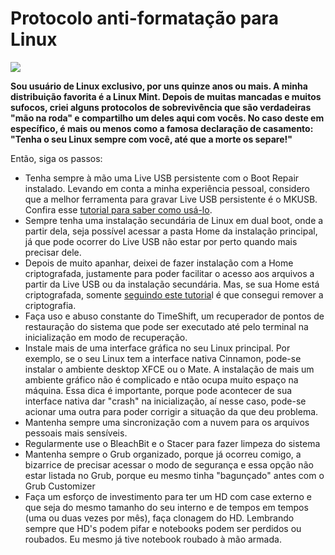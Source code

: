 # **Protocolo anti-formatação para Linux**



![](https://zdnet1.cbsistatic.com/hub/i/r/2019/11/25/6595d828-e97b-486e-94b5-38aa1ac49fbc/resize/1200xauto/43509da90ee6c8baae390264d9f6e195/2019-11-25-at-4-03-50-pm.jpg)



**Sou usuário de Linux exclusivo, por uns quinze anos ou mais. A minha distribuição favorita é a Linux Mint. Depois de muitas mancadas e muitos sufocos, criei alguns protocolos de sobrevivência que são verdadeiras "mão na roda" e compartilho um deles aqui com vocês. No caso deste em específico, é mais ou menos como a famosa declaração de casamento: "Tenha o seu Linux sempre com você, até que a morte os separe!"**

Então, siga os passos:

- Tenha sempre à mão uma Live USB persistente com o Boot Repair instalado. Levando em conta a minha experiência pessoal, considero que a melhor ferramenta para gravar Live USB persistente é o MKUSB. Confira esse [tutorial para saber como usá-lo](https://www.youtube.com/watch?v=GlFK2-kfFeg).
- Sempre tenha uma instalação secundária de Linux em dual boot, onde a partir dela, seja possível acessar a pasta Home da instalação principal, já que pode ocorrer do Live USB não estar por perto quando mais precisar dele.
- Depois de muito apanhar, deixei de fazer instalação com a Home criptografada, justamente para poder facilitar o acesso aos arquivos a partir da Live USB ou da instalação secundária. Mas, se sua Home está criptografada, somente [seguindo este tutoria](https://www.howtogeek.com/116179/how-to-disable-home-folder-encryption-after-installing-ubuntu/)l é que consegui remover a criptografia.
- Faça uso e abuso constante do TimeShift, um recuperador de pontos de restauração do sistema que pode ser executado até pelo terminal na inicialização em modo de recuperação.
- Instale mais de uma interface gráfica no seu Linux principal. Por exemplo, se o seu Linux tem a interface nativa Cinnamon, pode-se instalar o ambiente desktop XFCE ou o Mate. A instalação de mais um ambiente gráfico não é complicado e ntão ocupa muito espaço na máquina. Essa dica é importante, porque pode acontecer de sua interface nativa dar "crash" na inicialização, aí nesse caso, pode-se acionar uma outra para poder corrigir a situação da que deu problema.
- Mantenha sempre uma sincronização com a nuvem para os arquivos pessoais mais sensíveis.
- Regularmente use o BleachBit e o Stacer para fazer limpeza do sistema
- Mantenha sempre o Grub organizado, porque já ocorreu comigo, a bizarrice de precisar acessar o modo de segurança e essa opção não estar listada no Grub, porque eu mesmo tinha "bagunçado" antes com o Grub Customizer
- Faça um esforço de investimento para ter um HD com case externo e que seja do mesmo tamanho do seu interno e de tempos em tempos (uma ou duas vezes por mês), faça clonagem do HD. Lembrando sempre que HD's podem pifar e notebooks podem ser perdidos ou roubados. Eu mesmo já tive notebook roubado à mão armada.
